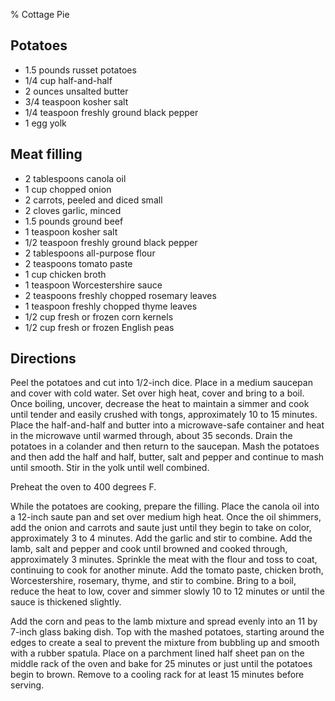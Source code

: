 % Cottage Pie

Potatoes
--------

* 1.5 pounds russet potatoes  
* 1/4 cup half-and-half  
* 2 ounces unsalted butter  
* 3/4 teaspoon kosher salt  
* 1/4 teaspoon freshly ground black pepper  
* 1 egg yolk

Meat filling
------------

* 2 tablespoons canola oil  
* 1 cup chopped onion  
* 2 carrots, peeled and diced small  
* 2 cloves garlic, minced  
* 1.5 pounds ground beef  
* 1 teaspoon kosher salt  
* 1/2 teaspoon freshly ground black pepper  
* 2 tablespoons all-purpose flour  
* 2 teaspoons tomato paste  
* 1 cup chicken broth  
* 1 teaspoon Worcestershire sauce  
* 2 teaspoons freshly chopped rosemary leaves  
* 1 teaspoon freshly chopped thyme leaves  
* 1/2 cup fresh or frozen corn kernels  
* 1/2 cup fresh or frozen English peas

Directions
----------

Peel the potatoes and cut into 1/2-inch dice. Place in a medium saucepan
and cover with cold water. Set over high heat, cover and bring to a
boil. Once boiling, uncover, decrease the heat to maintain a simmer and
cook until tender and easily crushed with tongs, approximately 10 to 15
minutes. Place the half-and-half and butter into a microwave-safe
container and heat in the microwave until warmed through, about 35
seconds. Drain the potatoes in a colander and then return to the
saucepan. Mash the potatoes and then add the half and half, butter, salt
and pepper and continue to mash until smooth. Stir in the yolk until
well combined.

Preheat the oven to 400 degrees F.

While the potatoes are cooking, prepare the filling. Place the canola
oil into a 12-inch saute pan and set over medium high heat. Once the oil
shimmers, add the onion and carrots and saute just until they begin to
take on color, approximately 3 to 4 minutes. Add the garlic and stir to
combine. Add the lamb, salt and pepper and cook until browned and cooked
through, approximately 3 minutes. Sprinkle the meat with the flour and
toss to coat, continuing to cook for another minute. Add the tomato
paste, chicken broth, Worcestershire, rosemary, thyme, and stir to
combine. Bring to a boil, reduce the heat to low, cover and simmer
slowly 10 to 12 minutes or until the sauce is thickened slightly.

Add the corn and peas to the lamb mixture and spread evenly into an 11
by 7-inch glass baking dish. Top with the mashed potatoes, starting
around the edges to create a seal to prevent the mixture from bubbling
up and smooth with a rubber spatula. Place on a parchment lined half
sheet pan on the middle rack of the oven and bake for 25 minutes or just
until the potatoes begin to brown. Remove to a cooling rack for at least
15 minutes before serving.
